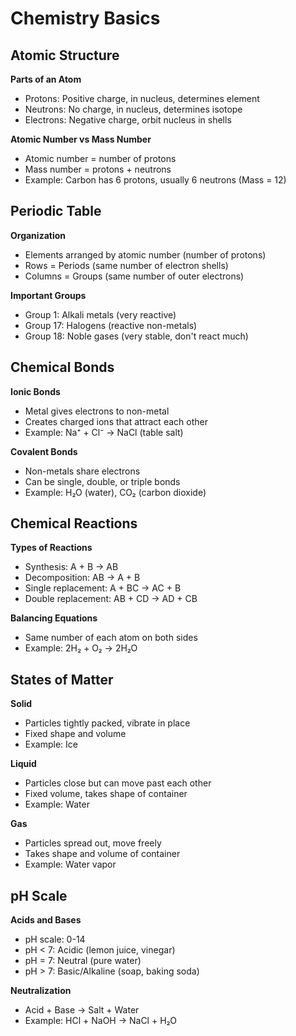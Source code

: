 # Chemistry Basics

## Atomic Structure

**Parts of an Atom**
- Protons: Positive charge, in nucleus, determines element
- Neutrons: No charge, in nucleus, determines isotope
- Electrons: Negative charge, orbit nucleus in shells

**Atomic Number vs Mass Number**
- Atomic number = number of protons
- Mass number = protons + neutrons
- Example: Carbon has 6 protons, usually 6 neutrons (Mass = 12)

## Periodic Table

**Organization**
- Elements arranged by atomic number (number of protons)
- Rows = Periods (same number of electron shells)
- Columns = Groups (same number of outer electrons)

**Important Groups**
- Group 1: Alkali metals (very reactive)
- Group 17: Halogens (reactive non-metals)
- Group 18: Noble gases (very stable, don't react much)

## Chemical Bonds

**Ionic Bonds**
- Metal gives electrons to non-metal
- Creates charged ions that attract each other
- Example: Na⁺ + Cl⁻ → NaCl (table salt)

**Covalent Bonds**
- Non-metals share electrons
- Can be single, double, or triple bonds
- Example: H₂O (water), CO₂ (carbon dioxide)

## Chemical Reactions

**Types of Reactions**
- Synthesis: A + B → AB
- Decomposition: AB → A + B
- Single replacement: A + BC → AC + B
- Double replacement: AB + CD → AD + CB

**Balancing Equations**
- Same number of each atom on both sides
- Example: 2H₂ + O₂ → 2H₂O

## States of Matter

**Solid**
- Particles tightly packed, vibrate in place
- Fixed shape and volume
- Example: Ice

**Liquid**
- Particles close but can move past each other
- Fixed volume, takes shape of container
- Example: Water

**Gas**
- Particles spread out, move freely
- Takes shape and volume of container
- Example: Water vapor

## pH Scale

**Acids and Bases**
- pH scale: 0-14
- pH < 7: Acidic (lemon juice, vinegar)
- pH = 7: Neutral (pure water)
- pH > 7: Basic/Alkaline (soap, baking soda)

**Neutralization**
- Acid + Base → Salt + Water
- Example: HCl + NaOH → NaCl + H₂O